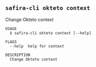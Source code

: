 <!-- order:26 -->
<!-- PLEASE! Don't edit this file, auto generated! -->

## `safira-cli okteto context`

Change Okteto context

```
USAGE
  $ safira-cli okteto context [--help]

FLAGS
  --help  help for context

DESCRIPTION
  Change Okteto context
```
